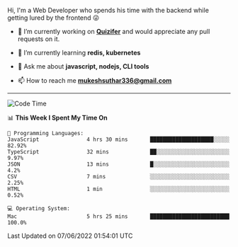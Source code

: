 Hi, I'm a Web Developer who spends his time with the backend while getting lured by the frontend 😜

- 🔭 I’m currently working on **[Quizifer](https://github.com/SutharMukesh/Quizifer/)** and would appreciate any pull requests on it.

- 🌱 I’m currently learning **redis, kubernetes**

- 💬 Ask me about **javascript, nodejs, CLI tools**

- 📫 How to reach me **mukeshsuthar336@gmail.com**

---
<!--START_SECTION:waka-->
![Code Time](http://img.shields.io/badge/Code%20Time-0%20secs-blue)

📊 **This Week I Spent My Time On** 

```text
💬 Programming Languages: 
JavaScript               4 hrs 30 mins       ████████████████████░░░░░   82.92% 
TypeScript               32 mins             ██░░░░░░░░░░░░░░░░░░░░░░░   9.97% 
JSON                     13 mins             █░░░░░░░░░░░░░░░░░░░░░░░░   4.2% 
CSV                      7 mins              ░░░░░░░░░░░░░░░░░░░░░░░░░   2.25% 
HTML                     1 min               ░░░░░░░░░░░░░░░░░░░░░░░░░   0.52%

💻 Operating System: 
Mac                      5 hrs 25 mins       █████████████████████████   100.0%

```


 Last Updated on 07/06/2022 01:54:01 UTC
<!--END_SECTION:waka-->
